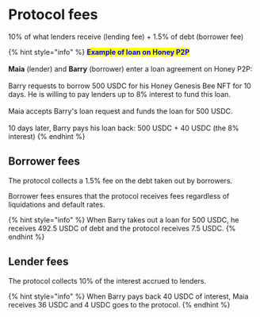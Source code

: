 # Protocol fees

10% of what lenders receive (lending fee) + 1.5% of debt (borrower fee)

{% hint style="info" %}
<mark style="color:blue;">**Example of loan on Honey P2P**</mark>\
\
**Maia** (lender) and **Barry** (borrower) enter a loan agreement on Honey P2P:\
\
Barry requests to borrow 500 USDC for his Honey Genesis Bee NFT for 10 days. He is willing to pay lenders up to 8% interest to fund this loan.\
\
Maia accepts Barry's loan request and funds the loan for 500 USDC. \
\
10 days later, Barry pays his loan back: 500 USDC + 40 USDC (the 8% interest)
{% endhint %}

## Borrower fees

The protocol collects a 1.5% fee on the debt taken out by borrowers.

Borrower fees ensures that the protocol receives fees regardless of liquidations and default rates.

{% hint style="info" %}
When Barry takes out a loan for 500 USDC, he receives 492.5 USDC of debt and the protocol receives 7.5 USDC.
{% endhint %}

## Lender fees

The protocol collects 10% of the interest accrued to lenders.

{% hint style="info" %}
When Barry pays back 40 USDC of interest, Maia receives 36 USDC and 4 USDC goes to the protocol.
{% endhint %}

